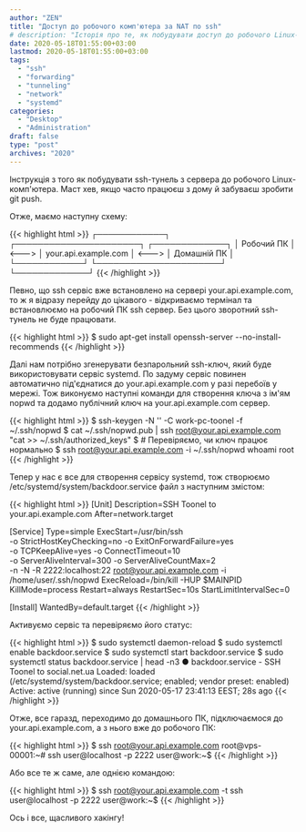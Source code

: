 ```yaml
---
author: "ZEN"
title: "Доступ до робочого комп'ютера за NAT по ssh"
# description: "Історія про те, як побудувати доступ до робочого Linux-комп'ютера через інший сервер."
date: 2020-05-18T01:55:00+03:00
lastmod: 2020-05-18T01:55:00+03:00
tags:
  - "ssh"
  - "forwarding"
  - "tunneling"
  - "network"
  - "systemd"
categories:
  - "Desktop"
  - "Administration"
draft: false
type: "post"
archives: "2020"
---
```


Інструкція з того як побудувати ssh-тунель з сервера до робочого Linux-комп'ютера. Маст хев, якщо часто працюєш з дому й забуваєш зробити git push.

<!--more-->

Отже, маємо наступну схему:

{{< highlight html >}}
┌────────────┐       ┌──────────────────────┐       ┌─────────────┐
│ Робочий ПК │ <---> │ your.api.example.com │ <---> │ Домашній ПК │
└────────────┘       └──────────────────────┘       └─────────────┘
{{< /highlight >}}

Певно, що ssh сервіс вже встановлено на сервері your.api.example.com, то ж я відразу перейду до цікавого - відкриваємо термінал та встановлюємо на робочий ПК ssh сервер. Без цього зворотний ssh-тунель не буде працювати.

{{< highlight html >}}
$ sudo apt-get install openssh-server --no-install-recommends
{{< /highlight >}}

Далі нам потрібно згенерувати безпарольний ssh-ключ, який буде використовувати сервіс systemd. По задуму сервіс повинен автоматично під'єднатися до your.api.example.com у разі перебоїв у мережі. Тож виконуємо наступні команди для створення ключа з ім'ям nopwd та додамо публічний ключ на your.api.example.com сервер.

{{< highlight html >}}
$ ssh-keygen -N '' -C work-pc-toonel -f ~/.ssh/nopwd
$ cat ~/.ssh/nopwd.pub | ssh root@your.api.example.com "cat >>  ~/.ssh/authorized_keys"
$ # Перевіряємо, чи ключ працює нормально
$ ssh root@your.api.example.com -i ~/.ssh/nopwd whoami
root
{{< /highlight >}}

Тепер у нас є все для створення сервісу systemd, тож створюємо /etc/systemd/system/backdoor.service файл з наступним змістом:

{{< highlight html >}}
[Unit]
Description=SSH Toonel to your.api.example.com
After=network.target

[Service]
Type=simple
ExecStart=/usr/bin/ssh \
    -o StrictHostKeyChecking=no -o ExitOnForwardFailure=yes \
    -o TCPKeepAlive=yes -o ConnectTimeout=10 \
    -o ServerAliveInterval=300 -o ServerAliveCountMax=2 \
    -n -N -R 2222:localhost:22 root@your.api.example.com -i /home/user/.ssh/nopwd
ExecReload=/bin/kill -HUP $MAINPID
KillMode=process
Restart=always
RestartSec=10s
StartLimitIntervalSec=0

[Install]
WantedBy=default.target
{{< /highlight >}}

Активуємо сервіс та перевіряємо його статус:

{{< highlight html >}}
$ sudo systemctl daemon-reload
$ sudo systemctl enable backdoor.service
$ sudo systemctl start backdoor.service
$ sudo systemctl status backdoor.service | head -n3
● backdoor.service - SSH Toonel to social.net.ua
     Loaded: loaded (/etc/systemd/system/backdoor.service; enabled; vendor preset: enabled)
     Active: active (running) since Sun 2020-05-17 23:41:13 EEST; 28s ago
{{< /highlight >}}

Отже, все гаразд, переходимо до домашнього ПК, підключаємося до your.api.example.com, а з нього вже до робочого ПК:

{{< highlight html >}}
$ ssh root@your.api.example.com
root@vps-00001:~# ssh user@localhost -p 2222
user@work:~$
{{< /highlight >}}

Або все те ж саме, але однією командою:

{{< highlight html >}}
$ ssh root@your.api.example.com -t ssh user@localhost -p 2222
user@work:~$
{{< /highlight >}}

Ось і все, щасливого хакінгу! 

